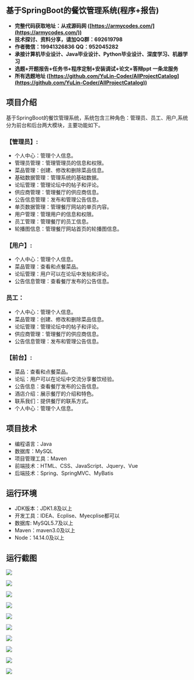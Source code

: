 ## 基于SpringBoot的餐饮管理系统(程序+报告)

- <b>完整代码获取地址：从戎源码网 ([https://armycodes.com/](https://armycodes.com/))</b>
- <b>技术探讨、资料分享，请加QQ群：692619798</b> 
- <b>作者微信：19941326836  QQ：952045282</b> 
- <b>承接计算机毕业设计、Java毕业设计、Python毕业设计、深度学习、机器学习</b>
- <b>选题+开题报告+任务书+程序定制+安装调试+论文+答辩ppt 一条龙服务</b>
- <b>所有选题地址 ([https://github.com/YuLin-Coder/AllProjectCatalog](https://github.com/YuLin-Coder/AllProjectCatalog)) </b>
## 项目介绍
基于SpringBoot的餐饮管理系统，系统包含三种角色：管理员、员工、用户,系统分为前台和后台两大模块，主要功能如下。

### 【管理员】:
- 个人中心：管理个人信息。
- 管理员管理：管理管理员的信息和权限。
- 菜品管理：创建、修改和删除菜品信息。
- 基础数据管理：管理系统的基础数据。
- 论坛管理：管理论坛中的帖子和评论。
- 供应商管理：管理餐厅的供应商信息。
- 公告信息管理：发布和管理公告信息。
- 单页数据管理：管理餐厅网站的单页内容。
- 用户管理：管理用户的信息和权限。
- 员工管理：管理餐厅的员工信息。
- 轮播图信息：管理餐厅网站首页的轮播图信息。

### 【用户】:
- 个人中心：管理个人信息。
- 菜品管理：查看和点餐菜品。
- 论坛管理：用户可以在论坛中发帖和评论。
- 公告信息管理：查看餐厅发布的公告信息。

### 员工：
- 个人中心：管理个人信息。
- 菜品管理：创建、修改和删除菜品信息。
- 论坛管理：管理论坛中的帖子和评论。
- 供应商管理：管理餐厅的供应商信息。
- 公告信息管理：发布和管理公告信息。

### 【前台】:
- 菜品：查看和点餐菜品。
- 论坛：用户可以在论坛中交流分享餐饮经验。
- 公告信息：查看餐厅发布的公告信息。
- 酒店介绍：展示餐厅的介绍和特色。
- 联系我们：提供餐厅的联系方式。
- 个人中心：管理个人信息。

## 项目技术
- 编程语言：Java
- 数据库：MySQL
- 项目管理工具：Maven
- 前端技术：HTML、CSS、JavaScript、Jquery、Vue
- 后端技术：Spring、SpringMVC、MyBatis

## 运行环境
- JDK版本：JDK1.8及以上
- 开发工具：IDEA、Ecplise、Myecplise都可以
- 数据库: MySQL5.7及以上
- Maven：maven3.0及以上
- Node：14.14.0及以上

## 运行截图
![](screenshot/1.png)

![](screenshot/2.png)

![](screenshot/3.png)

![](screenshot/4.png)

![](screenshot/5.png)

![](screenshot/6.png)

![](screenshot/7.png)

![](screenshot/8.png)

![](screenshot/9.png)

![](screenshot/10.png)
